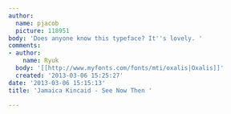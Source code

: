 ```yaml
---
author:
  name: pjacob
  picture: 118951
body: 'Does anyone know this typeface? It''s lovely. '
comments:
- author:
    name: Ryuk
  body: '[[http://www.myfonts.com/fonts/mti/oxalis|Oxalis]]'
  created: '2013-03-06 15:25:27'
date: '2013-03-06 15:15:13'
title: 'Jamaica Kincaid - See Now Then '

---
```

